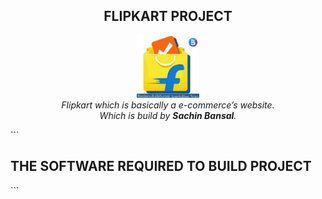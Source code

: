 <h2 align="center">FLIPKART PROJECT </h2>
<p align="center">
<img src="assets/flipi.png" alt="flipkart" height="100" width="100" >
  <br>
<i>
  Flipkart which is basically a e-commerce’s website.<br> Which is build by <strong>Sachin Bansal</strong>.
  </i>
</p>
```
<h2>THE SOFTWARE REQUIRED TO BUILD PROJECT</h2>
```
